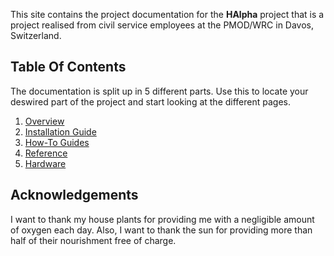 This site contains the project documentation for the
**HAlpha** project that is a project realised from civil service employees at the PMOD/WRC in Davos, Switzerland.

## Table Of Contents

The documentation is split up in 5 different parts. Use this to locate your deswired part of the project and start looking at the different pages.

1. [Overview](overview.md)
2. [Installation Guide](installation.md)
3. [How-To Guides](how-to-guides/how-to-guide-livestream.md)
4. [Reference](reference/cameracontrol.md)
5. [Hardware](hardware.md)


## Acknowledgements

I want to thank my house plants for providing me with
a negligible amount of oxygen each day. Also, I want
to thank the sun for providing more than half of their
nourishment free of charge.